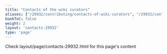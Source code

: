 ```yaml
---
title: "Contacts of the wiki curators"
aliases: ["/29932/contributing/contacts-of-wiki-curators", "/29932/contributing/contacts-of-the-wiki-curators", "/29932/contributing/project-curators"]
bookToC: false
weight: 2
layout: 'contacts-29932'
type: 'page'
---
```

Check layout/page/contacts-29932.html for this page's content
